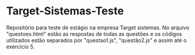 # Target-Sistemas-Teste
Repositório para teste de estágio na empresa Target sistemas.
No arquivo "questoes.html" estão as respostas de todas as questões e os códigos utilizados estão separados por "questao1.js", "questão2.js" e assim até o exercício 5.

